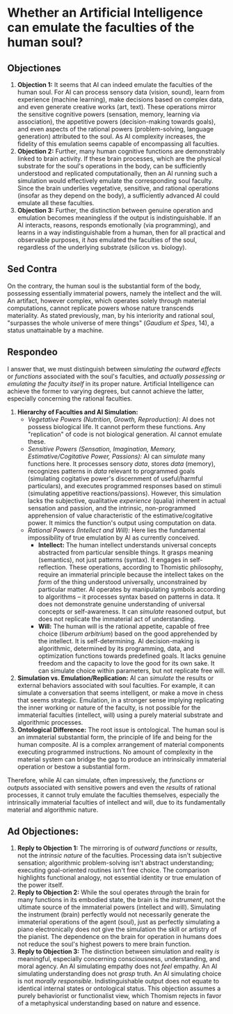 # Whether an Artificial Intelligence can emulate the faculties of the human soul?

## Objectiones

1.  **Objection 1:** It seems that AI can indeed emulate the faculties of the human soul. For AI can process sensory data (vision, sound), learn from experience (machine learning), make decisions based on complex data, and even generate creative works (art, text). These operations mirror the sensitive cognitive powers (sensation, memory, learning via association), the appetitive powers (decision-making towards goals), and even aspects of the rational powers (problem-solving, language generation) attributed to the soul. As AI complexity increases, the fidelity of this emulation seems capable of encompassing all faculties.
2.  **Objection 2:** Further, many human cognitive functions are demonstrably linked to brain activity. If these brain processes, which are the physical substrate for the soul's operations in the body, can be sufficiently understood and replicated computationally, then an AI running such a simulation would effectively emulate the corresponding soul faculty. Since the brain underlies vegetative, sensitive, and rational operations (insofar as they depend on the body), a sufficiently advanced AI could emulate all these faculties.
3.  **Objection 3:** Further, the distinction between genuine operation and emulation becomes meaningless if the output is indistinguishable. If an AI interacts, reasons, responds emotionally (via programming), and learns in a way indistinguishable from a human, then for all practical and observable purposes, it *has* emulated the faculties of the soul, regardless of the underlying substrate (silicon vs. biology).

## Sed Contra

On the contrary, the human soul is the substantial form of the body, possessing essentially immaterial powers, namely the intellect and the will. An artifact, however complex, which operates solely through material computations, cannot replicate powers whose nature transcends materiality. As stated previously, man, by his interiority and rational soul, "surpasses the whole universe of mere things" (*Gaudium et Spes*, 14), a status unattainable by a machine.

## Respondeo

I answer that, we must distinguish between *simulating the outward effects* or *functions* associated with the soul's faculties, and *actually possessing or emulating the faculty itself* in its proper nature. Artificial Intelligence can achieve the former to varying degrees, but cannot achieve the latter, especially concerning the rational faculties.

1.  **Hierarchy of Faculties and AI Simulation:**
    *   *Vegetative Powers (Nutrition, Growth, Reproduction):* AI does not possess biological life. It cannot perform these functions. Any "replication" of code is not biological generation. AI cannot emulate these.
    *   *Sensitive Powers (Sensation, Imagination, Memory, Estimative/Cogitative Power, Passions):* AI can *simulate* many functions here. It processes sensory *data*, stores *data* (memory), recognizes patterns in *data* relevant to programmed goals (simulating cogitative power's discernment of useful/harmful particulars), and executes programmed responses based on stimuli (simulating appetitive reactions/passions). However, this simulation lacks the subjective, qualitative *experience* (qualia) inherent in actual sensation and passion, and the intrinsic, non-programmed apprehension of value characteristic of the estimative/cogitative power. It mimics the function's output using computation on data.
    *   *Rational Powers (Intellect and Will):* Here lies the fundamental impossibility of true emulation by AI as currently conceived.
        *   **Intellect:** The human intellect understands universal concepts abstracted from particular sensible things. It grasps meaning (semantics), not just patterns (syntax). It engages in self-reflection. These operations, according to Thomistic philosophy, require an immaterial principle because the intellect takes on the *form* of the thing understood universally, unconstrained by particular matter. AI operates by manipulating symbols according to algorithms – it processes syntax based on patterns in data. It does not demonstrate genuine understanding of universal concepts or self-awareness. It can *simulate* reasoned output, but does not replicate the immaterial act of understanding.
        *   **Will:** The human will is the rational appetite, capable of free choice (*liberum arbitrium*) based on the good apprehended by the intellect. It is self-determining. AI decision-making is algorithmic, determined by its programming, data, and optimization functions towards predefined goals. It lacks genuine freedom and the capacity to love the good for its own sake. It can simulate choice within parameters, but not replicate free will.
2.  **Simulation vs. Emulation/Replication:** AI can *simulate* the results or external behaviors associated with soul faculties. For example, it can simulate a conversation that seems intelligent, or make a move in chess that seems strategic. Emulation, in a stronger sense implying replicating the inner working or nature of the faculty, is not possible for the immaterial faculties (intellect, will) using a purely material substrate and algorithmic processes.
3.  **Ontological Difference:** The root issue is ontological. The human soul is an immaterial substantial form, the principle of life and being for the human composite. AI is a complex arrangement of material components executing programmed instructions. No amount of complexity in the material system can bridge the gap to produce an intrinsically immaterial operation or bestow a substantial form.

Therefore, while AI can simulate, often impressively, the *functions* or *outputs* associated with sensitive powers and even the *results* of rational processes, it cannot truly emulate the faculties themselves, especially the intrinsically immaterial faculties of intellect and will, due to its fundamentally material and algorithmic nature.

## Ad Objectiones:

1.  **Reply to Objection 1:** The mirroring is of *outward functions* or *results*, not the *intrinsic nature* of the faculties. Processing data isn't subjective sensation; algorithmic problem-solving isn't abstract understanding; executing goal-oriented routines isn't free choice. The comparison highlights functional analogy, not essential identity or true emulation of the power itself.
2.  **Reply to Objection 2:** While the soul operates *through* the brain for many functions in its embodied state, the brain is the *instrument*, not the ultimate source of the immaterial powers (intellect and will). Simulating the instrument (brain) perfectly would not necessarily generate the immaterial operations of the agent (soul), just as perfectly simulating a piano electronically does not give the simulation the skill or artistry of the pianist. The dependence on the brain for operation in humans does not reduce the soul's highest powers to mere brain function.
3.  **Reply to Objection 3:** The distinction between simulation and reality *is* meaningful, especially concerning consciousness, understanding, and moral agency. An AI simulating empathy does not *feel* empathy. An AI simulating understanding does not *grasp* truth. An AI simulating choice is not *morally responsible*. Indistinguishable output does not equate to identical internal states or ontological status. This objection assumes a purely behaviorist or functionalist view, which Thomism rejects in favor of a metaphysical understanding based on nature and essence.
